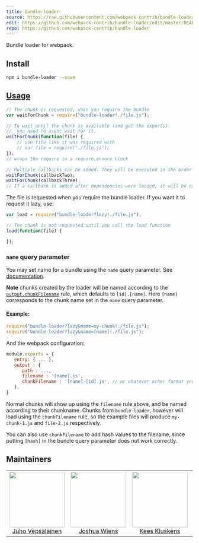 ```yaml
---
title: bundle-loader
source: https://raw.githubusercontent.com/webpack-contrib/bundle-loader/master/README.md
edit: https://github.com/webpack-contrib/bundle-loader/edit/master/README.md
repo: https://github.com/webpack-contrib/bundle-loader
---
```


  <p>Bundle loader for webpack.<p>
</div>

## Install

```bash
npm i bundle-loader --save
```

## <a href="https://webpack.js.org/concepts/loaders">Usage</a>

``` javascript
// The chunk is requested, when you require the bundle
var waitForChunk = require("bundle-loader!./file.js");

// To wait until the chunk is available (and get the exports)
//  you need to async wait for it.
waitForChunk(function(file) {
	// use file like it was required with
	// var file = require("./file.js");
});
// wraps the require in a require.ensure block

// Multiple callbacks can be added. They will be executed in the order of addition. 
waitForChunk(callbackTwo);
waitForChunk(callbackThree);
// If a callback is added after dependencies were loaded, it will be called immediately.
```

The file is requested when you require the bundle loader. If you want it to request it lazy, use:

``` javascript
var load = require("bundle-loader?lazy!./file.js");

// The chunk is not requested until you call the load function
load(function(file) {

});
```
### `name` query parameter

You may set name for a bundle using the `name` query parameter. 
See [documentation](https://github.com/webpack/loader-utils#interpolatename).

**Note** chunks created by the loader will be named according to the 
[`output.chunkFilename`](https://webpack.js.org/configuration/output/#output-chunkfilename) rule, which defaults to `[id].[name]`.
Here `[name]` corresponds to the chunk name set in the `name` query parameter. 

#### Example:

``` js
require("bundle-loader?lazy&name=my-chunk!./file.js");
require("bundle-loader?lazy&name=[name]!./file.js");
```
And the webpack configuration:
``` js
module.exports = {
   entry: { ... },
   output : {
      path : ...,
      filename : '[name].js',
      chunkFilename : '[name]-[id].js', // or whatever other format you want.
   },
}
```

Normal chunks will show up using the `filename` rule above, and be named according to their chunkname. 
Chunks from `bundle-loader`, however will load using the `chunkFilename` rule, so the example files will produce `my-chunk-1.js` and `file-2.js` respectively.

You can also use `chunkFilename` to add hash values to the filename, since putting `[hash]` in the bundle query parameter does not work correctly. 

## Maintainers

<table>
  <tbody>
    <tr>
      <td align="center">
        <img width="150" height="150"
        src="https://avatars3.githubusercontent.com/u/166921?v=3&s=150">
        </br>
        <a href="https://github.com/bebraw">Juho Vepsäläinen</a>
      </td>
      <td align="center">
        <img width="150" height="150"
        src="https://avatars2.githubusercontent.com/u/8420490?v=3&s=150">
        </br>
        <a href="https://github.com/d3viant0ne">Joshua Wiens</a>
      </td>
      <td align="center">
        <img width="150" height="150"
        src="https://avatars3.githubusercontent.com/u/533616?v=3&s=150">
        </br>
        <a href="https://github.com/SpaceK33z">Kees Kluskens</a>
      </td>
      <td align="center">
        <img width="150" height="150"
        src="https://avatars3.githubusercontent.com/u/3408176?v=3&s=150">
        </br>
        <a href="https://github.com/TheLarkInn">Sean Larkin</a>
      </td>
    </tr>
  <tbody>
</table>


[npm]: https://img.shields.io/npm/v/bundle-loader.svg
[npm-url]: https://npmjs.com/package/bundle-loader

[deps]: https://david-dm.org/webpack-contrib/bundle-loader.svg
[deps-url]: https://david-dm.org/webpack-contrib/bundle-loader

[chat]: https://img.shields.io/badge/gitter-webpack%2Fwebpack-brightgreen.svg
[chat-url]: https://gitter.im/webpack/webpack
